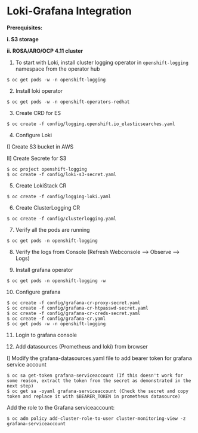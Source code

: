 # Loki-Grafana Integration
**Prerequisites:**

**i. S3 storage**

**ii. ROSA/ARO/OCP 4.11 cluster**

1. To start with Loki, install cluster logging operator in `openshift-logging` namespace from the operator hub
~~~
$ oc get pods -w -n openshift-logging
~~~
2. Install loki operator
~~~
$ oc get pods -w -n openshift-operators-redhat
~~~
3. Create CRD for ES
~~~
$ oc create -f config/logging.openshift.io_elasticsearches.yaml
~~~
4. Configure Loki

  I] Create S3 bucket in AWS
  
  II] Create Secrete for S3
~~~
$ oc project openshift-logging
$ oc create -f config/loki-s3-secret.yaml
~~~
5. Create LokiStack CR
~~~
$ oc create -f config/logging-loki.yaml
~~~
6. Create ClusterLogging CR
~~~
$ oc create -f config/clusterlogging.yaml
~~~
7. Verify all the pods are running
~~~
$ oc get pods -n openshift-logging
~~~
8. Verify the logs from Console (Refresh Webconsole --> Observe --> Logs) 

9. Install grafana operator
~~~
$ oc get pods -n openshift-logging -w
~~~
10. Configure grafana
~~~
$ oc create -f config/grafana-cr-proxy-secret.yaml
$ oc create -f config/grafana-cr-htpasswd-secret.yaml
$ oc create -f config/grafana-cr-creds-secret.yaml
$ oc create -f config/grafana-cr.yaml 
$ oc get pods -w -n openshift-logging
~~~
11. Login to grafana console

11. Add datasources (Prometheus and loki) from browser

I] Modify the grafana-datasources.yaml file to add bearer token for grafana service account
~~~
$ oc sa get-token grafana-serviceaccount (If this doesn't work for some reason, extract the token from the secret as demonstrated in the next step)
$ oc get sa -oyaml grafana-serviceaccount (Check the secret and copy token and replace it with $BEARER_TOKEN in prometheus datasource)
~~~
Add the role to the Grafana serviceaccount:
~~~
$ oc adm policy add-cluster-role-to-user cluster-monitoring-view -z grafana-serviceaccount
~~~
